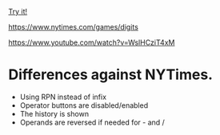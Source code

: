 [Try it!](https://christernilsson.github.io/2023-021-NYT-Digits-RPN)

https://www.nytimes.com/games/digits

https://www.youtube.com/watch?v=WslHCziT4xM

# Differences against NYTimes.

* Using RPN instead of infix
* Operator buttons are disabled/enabled
* The history is shown
* Operands are reversed if needed for - and /